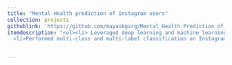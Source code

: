 ```yaml
---
title: "Mental Health prediction of Instagram users"
collection: projects
githublink: 'https://github.com/mayankgarg/Mental_Health_Prediction_of_Instagram_Users'
itemdescription: "<ul><li> Leveraged deep learning and machine learning methods to forecast the mental health status of Instagram users.</li>
  <li>Performed multi-class and multi-label classification on Instagram posts.</li></ul>"


---
```

